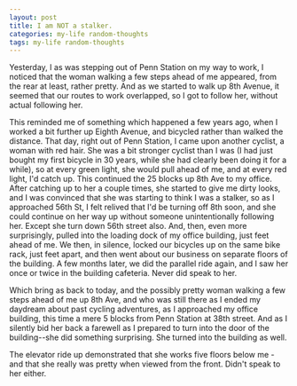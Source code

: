 ```yaml
---
layout: post
title: I am NOT a stalker.
categories: my-life random-thoughts
tags: my-life random-thoughts
---
```


Yesterday, I as was stepping out of Penn Station on my way to work, I noticed that the woman walking a few steps ahead of me appeared, from the rear at least, rather pretty.  And as we started to walk up 8th Avenue, it seemed that our routes to work overlapped, so I got to follow her, without actual following her.
  
This reminded me of something which happened a few years ago, when I worked a bit further up Eighth Avenue, and bicycled rather than walked the distance.  That day, right out of Penn Station, I came upon another cyclist, a woman with red hair.  She was a bit stronger cyclist than I was (I had just bought my first bicycle in 30 years, while she had clearly been doing it for a while), so at every green light, she would pull ahead of me, and at every red light, I'd catch up.  This continued the 25 blocks up 8th Ave to my office.  After catching up to her a couple times, she started to give  me dirty looks, and I was convinced that she was starting to think I was a stalker, so as I approached 56th St, I felt relived that I'd be turning off 8th soon, and she could continue on her way up without someone unintentionally following her.  Except she turn down 56th street also.  And, then, even more surprisingly,  pulled into the loading dock of my office building, just feet ahead of me.  We then, in silence, locked our bicycles up on the same bike rack, just feet apart, and then went about our business on separate floors of the building.  A few months later, we did the parallel ride again, and I saw her once or twice in the building cafeteria.  Never did speak to her.
  
Which bring as back to today, and the possibly pretty woman walking a few steps ahead of me up 8th Ave, and who was still there as I ended my daydream about past cycling adventures, as I approached my office building, this time a mere 5 blocks from Penn Station at 38th street.  And as I silently bid her back a farewell as I prepared to turn into the door of the building--she did something surprising.  She turned into the building as well.
  
The elevator ride up demonstrated that she works five floors below me - and that she really was pretty when viewed from the front.  Didn't speak to her either.
  